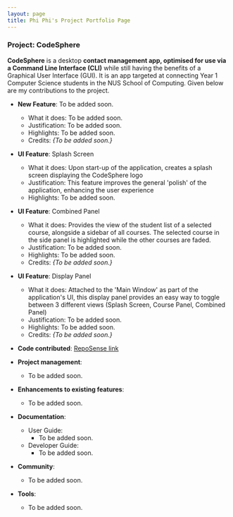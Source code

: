 ```yaml
---
layout: page
title: Phi Phi's Project Portfolio Page
---
```


### Project: CodeSphere

**CodeSphere** is a desktop **contact management app, optimised for use via a Command Line Interface (CLI)** while still having the benefits of a Graphical User Interface (GUI). It is an app targeted at connecting Year 1 Computer Science students in the NUS School of Computing.
Given below are my contributions to the project.

* **New Feature**: To be added soon.
  * What it does: To be added soon.
  * Justification: To be added soon.
  * Highlights: To be added soon.
  * Credits: *{To be added soon.}*


* **UI Feature**: Splash Screen
  * What it does: Upon start-up of the application, creates a splash screen displaying the CodeSphere logo
  * Justification: This feature improves the general 'polish' of the application, enhancing the user experience
  * Highlights: To be added soon.  
  
* **UI Feature**: Combined Panel
  * What it does: Provides the view of the student list of a selected course, alongside a sidebar of all courses.
    The selected course in the side panel is highlighted while the other courses are faded.
  * Justification: To be added soon.
  * Highlights: To be added soon.
  * Credits: *{To be added soon.}*

* **UI Feature**: Display Panel
  * What it does: Attached to the 'Main Window' as part of the application's UI, this display panel provides an easy way
  to toggle between 3 different views (Splash Screen, Course Panel, Combined Panel)
  * Justification: To be added soon.
  * Highlights: To be added soon.
  * Credits: *{To be added soon.}*

* **Code contributed**: [RepoSense link](https://nus-cs2103-ay2324s1.github.io/tp-dashboard/?search=phiphi-tan&breakdown=true)
  
* **Project management**:
  * To be added soon.

* **Enhancements to existing features**:
  * To be added soon.

* **Documentation**:
  * User Guide:
    * To be added soon.
  * Developer Guide:
    * To be added soon.

* **Community**:
  * To be added soon.

* **Tools**:
  * To be added soon.
